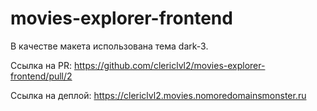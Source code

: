 # movies-explorer-frontend

В качестве макета использована тема dark-3.

Ссылка на PR: https://github.com/clericlvl2/movies-explorer-frontend/pull/2

Ссылка на деплой: https://clericlvl2.movies.nomoredomainsmonster.ru
